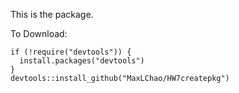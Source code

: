 This is the package.

To Download: 
```
if (!require("devtools")) {
  install.packages("devtools")
}
devtools::install_github("MaxLChao/HW7createpkg")
```
